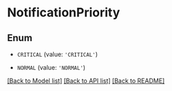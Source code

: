 # NotificationPriority


## Enum

* `CRITICAL` (value: `'CRITICAL'`)

* `NORMAL` (value: `'NORMAL'`)

[[Back to Model list]](../README.md#documentation-for-models) [[Back to API list]](../README.md#documentation-for-api-endpoints) [[Back to README]](../README.md)


